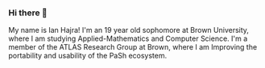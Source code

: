 ### Hi there 👋

My name is Ian Hajra! I'm an 19 year old sophomore
at Brown University, where I am studying Applied-Mathematics
and Computer Science. I'm a member of the ATLAS Research Group
at Brown, where I am Improving the portability and usability of the PaSh ecosystem.

<!--
**ianhajra/ianhajra** is a ✨ _special_ ✨ repository because its `README.md` (this file) appears on your GitHub profile.

Here are some ideas to get you started:

- 🔭 I’m currently working on ...
- 🌱 I’m currently learning ...
- 👯 I’m looking to collaborate on ...
- 🤔 I’m looking for help with ...
- 💬 Ask me about ...
- 📫 How to reach me: ...
- 😄 Pronouns: ...
- ⚡ Fun fact: ...
-->
